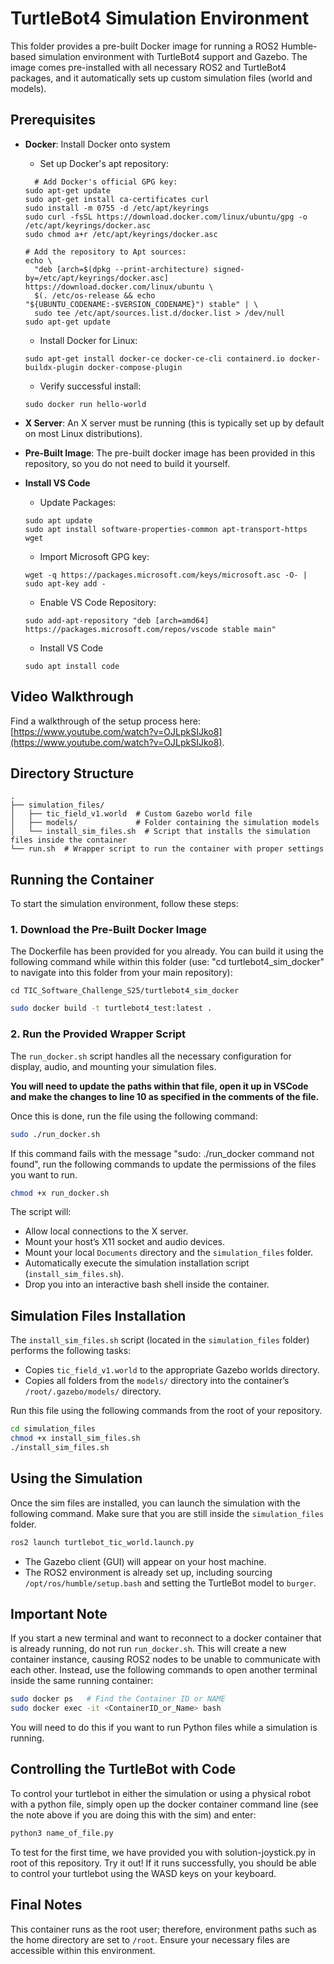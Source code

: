 # TurtleBot4 Simulation Environment

This folder provides a pre-built Docker image for running a ROS2 Humble-based simulation environment with TurtleBot4 support and Gazebo. The image comes pre-installed with all necessary ROS2 and TurtleBot4 packages, and it automatically sets up custom simulation files (world and models).

## Prerequisites

- **Docker**: Install Docker onto system
  - Set up Docker's apt repository:
  ```
    # Add Docker's official GPG key:
  sudo apt-get update
  sudo apt-get install ca-certificates curl
  sudo install -m 0755 -d /etc/apt/keyrings
  sudo curl -fsSL https://download.docker.com/linux/ubuntu/gpg -o /etc/apt/keyrings/docker.asc
  sudo chmod a+r /etc/apt/keyrings/docker.asc
  
  # Add the repository to Apt sources:
  echo \
    "deb [arch=$(dpkg --print-architecture) signed-by=/etc/apt/keyrings/docker.asc] https://download.docker.com/linux/ubuntu \
    $(. /etc/os-release && echo "${UBUNTU_CODENAME:-$VERSION_CODENAME}") stable" | \
    sudo tee /etc/apt/sources.list.d/docker.list > /dev/null
  sudo apt-get update
  ```
  - Install Docker for Linux:
  ```
  sudo apt-get install docker-ce docker-ce-cli containerd.io docker-buildx-plugin docker-compose-plugin
  ```
  - Verify successful install:
  ```
  sudo docker run hello-world
  ```

- **X Server**: An X server must be running (this is typically set up by default on most Linux distributions).
- **Pre-Built Image**: The pre-built docker image has been provided in this repository, so you do not need to build it yourself.
- **Install VS Code**
  - Update Packages:
  ```
  sudo apt update
  sudo apt install software-properties-common apt-transport-https wget
  ```
  - Import Microsoft GPG key:
  ```
  wget -q https://packages.microsoft.com/keys/microsoft.asc -O- | sudo apt-key add -
  ```
  - Enable VS Code Repository:
  ```
  sudo add-apt-repository "deb [arch=amd64] https://packages.microsoft.com/repos/vscode stable main"
  ```
  - Install VS Code
  ```
  sudo apt install code
  ```

## Video Walkthrough
Find a walkthrough of the setup process here: [https://www.youtube.com/watch?v=OJLpkSIJko8](https://www.youtube.com/watch?v=OJLpkSIJko8).

## Directory Structure

```
.
├── simulation_files/
│   ├── tic_field_v1.world  # Custom Gazebo world file
│   ├── models/             # Folder containing the simulation models
│   └── install_sim_files.sh  # Script that installs the simulation files inside the container
└── run.sh  # Wrapper script to run the container with proper settings
```

## Running the Container

To start the simulation environment, follow these steps:

### 1. Download the Pre-Built Docker Image

The Dockerfile has been provided for you already. You can build it using the following command while within this folder (use: "cd turtlebot4_sim_docker" to navigate into this folder from your main repository):
```
cd TIC_Software_Challenge_S25/turtlebot4_sim_docker
```
```bash
sudo docker build -t turtlebot4_test:latest .
```

### 2. Run the Provided Wrapper Script

The `run_docker.sh` script handles all the necessary configuration for display, audio, and mounting your simulation files. 

**You will need to update the paths within that file, open it up in VSCode and make the changes to line 10 as specified in the comments of the file.**

Once this is done, run the file using the following command:

```bash
sudo ./run_docker.sh
```

If this command fails with the message "sudo: ./run_docker command not found", run the following commands to update the permissions of the files you want to run.

```bash
chmod +x run_docker.sh
```

The script will:

- Allow local connections to the X server.
- Mount your host’s X11 socket and audio devices.
- Mount your local `Documents` directory and the `simulation_files` folder.
- Automatically execute the simulation installation script (`install_sim_files.sh`).
- Drop you into an interactive bash shell inside the container.

## Simulation Files Installation

The `install_sim_files.sh` script (located in the `simulation_files` folder) performs the following tasks:

- Copies `tic_field_v1.world` to the appropriate Gazebo worlds directory.
- Copies all folders from the `models/` directory into the container’s `/root/.gazebo/models/` directory.

Run this file using the following commands from the root of your repository.
```bash
cd simulation_files
chmod +x install_sim_files.sh
./install_sim_files.sh
```

## Using the Simulation

Once the sim files are installed, you can launch the simulation with the following command. Make sure that you are still inside the `simulation_files` folder.

```bash
ros2 launch turtlebot_tic_world.launch.py
```
- The Gazebo client (GUI) will appear on your host machine.
- The ROS2 environment is already set up, including sourcing `/opt/ros/humble/setup.bash` and setting the TurtleBot model to `burger`.


## Important Note
If you start a new terminal and want to reconnect to a docker container that is already running, do not run `run_docker.sh`. This will create a new container instance, causing ROS2 nodes to be unable to communicate with each other. Instead, use the following commands to open another terminal inside the same running container:

```bash
sudo docker ps   # Find the Container ID or NAME
sudo docker exec -it <ContainerID_or_Name> bash
```
You will need to do this if you want to run Python files while a simulation is running.

## Controlling the TurtleBot with Code
To control your turtlebot in either the simulation or using a physical robot with a python file, simply open up the docker container command line (see the note above if you are doing this with the sim) and enter:

```bash
python3 name_of_file.py
```

To test for the first time, we have provided you with solution-joystick.py in root of this repository. Try it out! If it runs successfully, you should be able to control your turtlebot using the WASD keys on your keyboard.

## Final Notes

This container runs as the root user; therefore, environment paths such as the home directory are set to `/root`. Ensure your necessary files are accessible within this environment.
